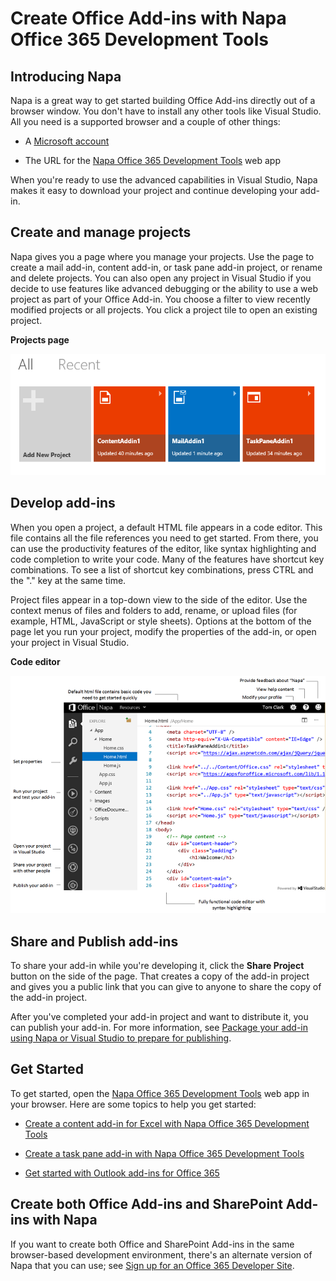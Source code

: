 
# Create Office Add-ins with Napa Office 365 Development Tools




## Introducing Napa


Napa is a great way to get started building Office Add-ins directly out of a browser window. You don't have to install any other tools like Visual Studio. All you need is a supported browser and a couple of other things:


- A [Microsoft account](http://www.microsoft.com/en-us/account/default.aspx)
    
- The URL for the [Napa Office 365 Development Tools](https://www.napacloudapp.com) web app
    
When you're ready to use the advanced capabilities in Visual Studio, Napa makes it easy to download your project and continue developing your add-in.


## Create and manage projects


Napa gives you a page where you manage your projects. Use the page to create a mail add-in, content add-in, or task pane add-in project, or rename and delete projects. You can also open any project in Visual Studio if you decide to use features like advanced debugging or the ability to use a web project as part of your Office Add-in. You choose a filter to view recently modified projects or all projects. You click a project tile to open an existing project. 


**Projects page**

![Projects page](../../images/08fc36cf-7cc1-442f-a9a5-b6bb30d786a4.png)


## Develop add-ins


When you open a project, a default HTML file appears in a code editor. This file contains all the file references you need to get started. From there, you can use the productivity features of the editor, like syntax highlighting and code completion to write your code. Many of the features have shortcut key combinations. To see a list of shortcut key combinations, press CTRL and the "." key at the same time. 

Project files appear in a top-down view to the side of the editor. Use the context menus of files and folders to add, rename, or upload files (for example, HTML, JavaScript or style sheets). Options at the bottom of the page let you run your project, modify the properties of the add-in, or open your project in Visual Studio. 


**Code editor**

![Code Editor](../../images/Apps_NAPA_Code_Editor.PNG)


## Share and Publish add-ins


To share your add-in while you're developing it, click the  **Share Project** button on the side of the page. That creates a copy of the add-in project and gives you a public link that you can give to anyone to share the copy of the add-in project.

After you've completed your add-in project and want to distribute it, you can publish your add-in. For more information, see [Package your add-in using Napa or Visual Studio to prepare for publishing](../publish/package-your-add-in-using-napa-or-visual-studio.md).




## Get Started


To get started, open the [Napa Office 365 Development Tools](https://www.napacloudapp.com) web app in your browser. Here are some topics to help you get started:


- [Create a content add-in for Excel with Napa Office 365 Development Tools](../../docs/essentials/create-a-content-add-in-with-napa.md)
    
- [Create a task pane add-in with Napa Office 365 Development Tools](../../docs/essentials/create-a-task-pane-add-in-with-napa.md)
    
- [Get started with Outlook add-ins for Office 365](https://dev.outlook.com/MailAppsGettingStarted/GetStarted.aspx)
    

## Create both Office Add-ins and SharePoint Add-ins with Napa


If you want to create both Office and SharePoint Add-ins in the same browser-based development environment, there's an alternate version of Napa that you can use; see [Sign up for an Office 365 Developer Site](http://msdn.microsoft.com/library/b22ce52a-ae9e-4831-9b68-c9210af6dc54%28Office.15%29.aspx#o365_signup).

